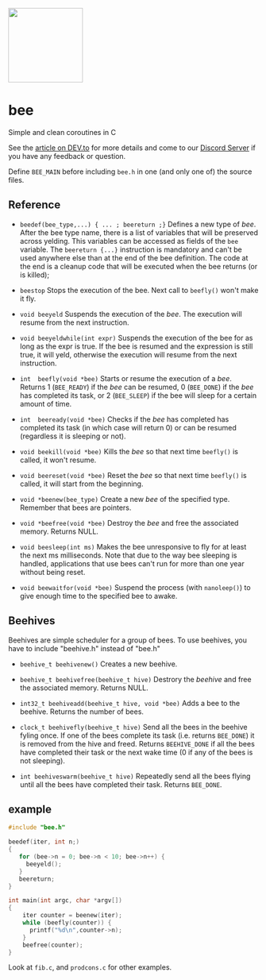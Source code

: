 
<p width="100%" style="align:center">
<img height="150" src="https://github.com/rdentato/bee/releases/download/candidate/logo_512.png"> <br/>
 </p>

# bee

Simple and clean coroutines in C

See the [article on DEV.to](https://dev.to/rdentato/coroutines-in-c-1-2-45ig) for more details and come to our [Discord Server](https://discord.gg/vPgsxHcgXX) if you have any feedback or question.

Define `BEE_MAIN` before including `bee.h` in one (and only one of) the source files.

## Reference

  - `beedef(bee_type,...) { ... ; beereturn ;}` Defines a new type of *bee*. After the bee type name, there is a list of variables that will be preserved across yelding. This
     variables can be accessed as fields of the `bee` variable. The `beereturn {...}` instruction is mandatory and can't be used anywhere else
     than at the end of the bee definition. The code at the end is a cleanup code that will be executed when the bee returns (or is killed);

  - `beestop` Stops the execution of the bee. Next call to `beefly()` won't make it fly.

  - `void beeyeld` Suspends the execution of the *bee*. The execution will resume from the next instruction.

  - `void beeyeldwhile(int expr)` Suspends the execution of the bee for as long as the expr is true. If the bee is resumed and the expression is still true, it will yeld, otherwise the execution will resume from the next instruction.

  - `int  beefly(void *bee)` Starts or resume the execution of a *bee*. Returns 1 (`BEE_READY`) if the *bee* can be resumed, 0 (`BEE_DONE`) if the *bee* has completed its task, or 2 (`BEE_SLEEP`) if the bee will sleep for a certain amount of time.

  - `int  beeready(void *bee)` Checks if the *bee* has completed has completed its task (in which case will return 0) or can be resumed (regardless it is sleeping or not).

  - `void beekill(void *bee)` Kills the *bee* so that next time `beefly()` is called, it won't resume.

  - `void beereset(void *bee)` Reset the *bee* so that next time `beefly()` is called, it will start from the beginning.
  
  - `void *beenew(bee_type)` Create a new *bee* of the specified type. Remember that bees are pointers.

  - `void *beefree(void *bee)` Destroy the *bee* and free the associated memory. Returns NULL.

  - `void beesleep(int ms)` Makes the bee unresponsive to fly for at least the next ms milliseconds. Note that due to the way bee sleeping is handled, applications that use bees can't run for more than one year without being reset. 

  - `void beewaitfor(void *bee)` Suspend the process (with `nanoleep()`) to give enough time to the specified bee to awake.

## Beehives
  Beehives are simple scheduler for a group of bees. To use beehives, you have to include "beehive.h" instead of "bee.h"

  - `beehive_t beehivenew()` Creates a new beehive.
   
  - `beehive_t beehivefree(beehive_t hive)` Destrory the *beehive* and free the associated memory. Returns NULL.

  - `int32_t beehiveadd(beehive_t hive, void *bee)` Adds a bee to the beehive. Returns the number of bees.
  
  - `clock_t beehivefly(beehive_t hive)` Send all the bees in the beehive fyling once. If one of the bees complete its task (i.e. returns `BEE_DONE`) it is removed from the hive and freed. Returns `BEEHIVE_DONE` if all the bees have completed their task or the next wake time (0 if any of the bees is not sleeping).

  - `int beehiveswarm(beehive_t hive)` Repeatedly send all the bees flying until all the bees have completed their task. Returns `BEE_DONE`.


## example

``` C
#include "bee.h"

beedef(iter, int n;)
{
   for (bee->n = 0; bee->n < 10; bee->n++) {
     beeyeld();
   }
   beereturn;
}

int main(int argc, char *argv[])
{
    iter counter = beenew(iter);
    while (beefly(counter)) {
      printf("%d\n",counter->n); 
    }
    beefree(counter);
}
```

Look at `fib.c`, and `prodcons.c` for other examples.
